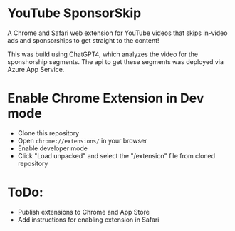 # YouTube SponsorSkip

A Chrome and Safari web extension for YouTube videos that skips in-video ads and sponsorships to get straight to the content!

This was build using ChatGPT4, which analyzes the video for the sponshorship segments. The api to get these segments was deployed via Azure App Service.

# Enable Chrome Extension in Dev mode
- Clone this repository
- Open `chrome://extensions/` in your browser
- Enable developer mode
- Click "Load unpacked" and select the "/extension" file from cloned repository

# ToDo:
- Publish extensions to Chrome and App Store
- Add instructions for enabling extension in Safari
